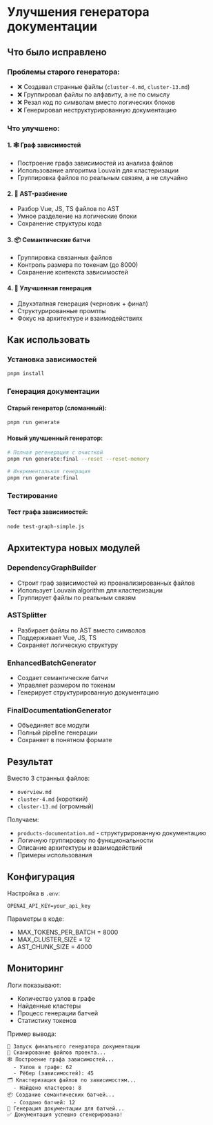 # Улучшения генератора документации

## Что было исправлено

### Проблемы старого генератора:
- ❌ Создавал странные файлы (`cluster-4.md`, `cluster-13.md`)
- ❌ Группировал файлы по алфавиту, а не по смыслу
- ❌ Резал код по символам вместо логических блоков
- ❌ Генерировал неструктурированную документацию

### Что улучшено:

#### 1. 🕸️ Граф зависимостей
- Построение графа зависимостей из анализа файлов
- Использование алгоритма Louvain для кластеризации
- Группировка файлов по реальным связям, а не случайно

#### 2. 🔧 AST-разбиение
- Разбор Vue, JS, TS файлов по AST
- Умное разделение на логические блоки
- Сохранение структуры кода

#### 3. 📦 Семантические батчи
- Группировка связанных файлов
- Контроль размера по токенам (до 8000)
- Сохранение контекста зависимостей

#### 4. 🤖 Улучшенная генерация
- Двухэтапная генерация (черновик + финал)
- Структурированные промпты
- Фокус на архитектуре и взаимодействиях

## Как использовать

### Установка зависимостей
```bash
pnpm install
```

### Генерация документации

#### Старый генератор (сломанный):
```bash
pnpm run generate
```

#### Новый улучшенный генератор:
```bash
# Полная регенерация с очисткой
pnpm run generate:final --reset --reset-memory

# Инкрементальная генерация
pnpm run generate:final
```

### Тестирование

#### Тест графа зависимостей:
```bash
node test-graph-simple.js
```

## Архитектура новых модулей

### DependencyGraphBuilder
- Строит граф зависимостей из проанализированных файлов
- Использует Louvain algorithm для кластеризации
- Группирует файлы по реальным связям

### ASTSplitter  
- Разбирает файлы по AST вместо символов
- Поддерживает Vue, JS, TS
- Сохраняет логическую структуру

### EnhancedBatchGenerator
- Создает семантические батчи
- Управляет размером по токенам
- Генерирует структурированную документацию

### FinalDocumentationGenerator
- Объединяет все модули
- Полный pipeline генерации
- Сохраняет в понятном формате

## Результат

Вместо 3 странных файлов:
- `overview.md`
- `cluster-4.md` (короткий)  
- `cluster-13.md` (огромный)

Получаем:
- `products-documentation.md` - структурированную документацию
- Логичную группировку по функциональности
- Описание архитектуры и взаимодействий
- Примеры использования

## Конфигурация

Настройка в `.env`:
```env
OPENAI_API_KEY=your_api_key
```

Параметры в коде:
- MAX_TOKENS_PER_BATCH = 8000
- MAX_CLUSTER_SIZE = 12
- AST_CHUNK_SIZE = 4000

## Мониторинг

Логи показывают:
- Количество узлов в графе
- Найденные кластеры
- Процесс генерации батчей
- Статистику токенов

Пример вывода:
```
🚀 Запуск финального генератора документации
📂 Сканирование файлов проекта...
🕸️ Построение графа зависимостей...
  - Узлов в графе: 62
  - Рёбер (зависимостей): 45
🗂️ Кластеризация файлов по зависимостям...
  - Найдено кластеров: 8
📦 Создание семантических батчей...
  - Создано батчей: 12
🤖 Генерация документации для батчей...
✅ Документация успешно сгенерирована!
```